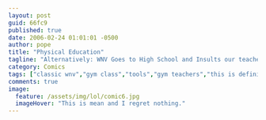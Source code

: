 ```yaml
---
layout: post
guid: 66fc9
published: true
date: 2006-02-24 01:01:01 -0500
author: pope
title: "Physical Education"
tagline: "Alternatively: WNV Goes to High School and Insults our teachers. We\'d be worried about Mr. A actually seeing this, but he\'d probably be proud to be a wrench: the bro-est of the tool kingdom."
category: Comics
tags: ["classic wnv","gym class","tools","gym teachers","this is definitely directed at any one person for sure"]
comments: true 
image:
  feature: /assets/img/lol/comic6.jpg
  imageHover: "This is mean and I regret nothing."
---
```


